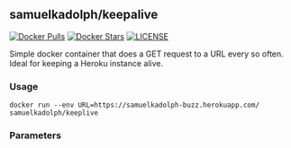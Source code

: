 ## samuelkadolph/keepalive

[![Docker Pulls](https://img.shields.io/docker/pulls/samuelkadolph/keepalive.svg)](https://hub.docker.com/r/samuelkadolph/keepalive/) [![Docker Stars](https://img.shields.io/docker/stars/samuelkadolph/keepalive.svg)](https://hub.docker.com/r/samuelkadolph/keepalive/) [![LICENSE](https://img.shields.io/github/license/samuelkadolph/docker-keepalive.svg)](https://github.com/samuelkadolph/docker-keepalive/blob/master/LICENSE)

Simple docker container that does a GET request to a URL every so often. Ideal for keeping a Heroku instance alive.

### Usage

```
docker run --env URL=https://samuelkadolph-buzz.herokuapp.com/ samuelkadolph/keeplive
```

### Parameters
